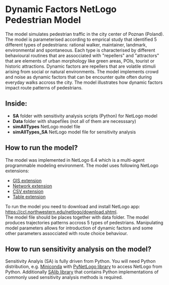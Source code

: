 # Dynamic Factors NetLogo Pedestrian Model
The model simulates pedestrian traffic in the city center of Poznan (Poland).
The model is parameterised according to emprical study that identified 5 different types of pedestrians: rational walker, maintainer, landmark, environmental and spontaneous.
Each type is characterised by different behavioural routines that are assocciated with "repellers" and "attractors" that are elements of urban morphology like green areas, POIs, tourist or historic attractions.
Dynamic factors are repellers that are volatile stimuli arising from social or natural environments. The model implements crowd and noise as dynamic factors that can be encounter quite often during everyday walks accross the city.
The model illustrates how dynamic factors impact route patterns of pedestrians. 

## **Inside:** 
- **SA** folder with sensitivity analysis scripts (Python) for NetLogo model
- **Data** folder with shapefiles (not all of them are necesssary)
- **simAllTypes** NetLogo model file
- **simAllTypes_SA** NetLogo model file for sensitivity analysis

## **How to run the model?**
The model was implemented in NetLogo 6.4 which is a multi-agent programmable modeling environment.
The model uses following NetLogo extensions:
- <a href="https://github.com/NetLogo/GIS-Extension" rel="nofollow">GIS extension</a>
- <a href="https://github.com/NetLogo/Network-Extension" rel="nofollow">Network extension</a>
- <a href="https://github.com/NetLogo/CSV-Extension" rel="nofollow">CSV extension</a>
- <a href="https://github.com/NetLogo/Table-Extension" rel="nofollow">Table extension</a>

To run the model you need to download and install NetLogo app: https://ccl.northwestern.edu/netlogo/download.shtml.
</br>
The model file should be places together with data folder.
The model produces trajectories patterns accross 5 types of pedestrians.
Manipulating model parameters allows for introduction of dynamic factors and some other parameters assocciated with route choice behaviour.

## **How to run sensitivity analysis on the model?** 
Sensitivity Analyis (SA) is fully driven from Python. You will need Python distribution, e.g. <a href="https://www.anaconda.com/docs/getting-started/miniconda/main" rel="nofollow">Miniconda</a> with <a href="https://github.com/quaquel/pyNetLogo" rel="nofollow">PyNetLogo library</a> to access NetLogo from Python.
Additionally <a href="https://pypi.org/project/SALib/" rel="nofollow">SAlib library</a> that contains Python implementations of commonly used sensitivity analysis methods is required.

